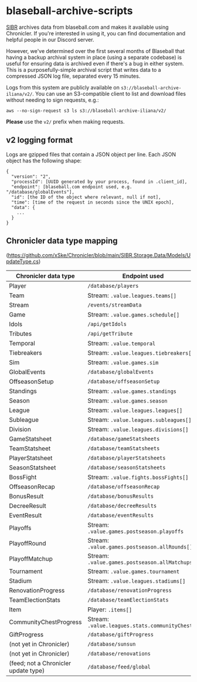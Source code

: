 # blaseball-archive-scripts

[SIBR](https://sibr.dev) archives data from blaseball.com and makes it available using Chronicler. If you're interested in using it, you can find documentation and helpful people in our Discord server.

However, we've determined over the first several months of Blaseball that having a backup archival system in place (using a separate codebase) is useful for ensuring data is archived even if there's a bug in either system. This is a purposefully-simple archival script that writes data to a compressed JSON log file, separated every 15 minutes.

Logs from this system are publicly available on `s3://blaseball-archive-iliana/v2/`. You can use an S3-compatible client to list and download files without needing to sign requests, e.g.:

```
aws --no-sign-request s3 ls s3://blaseball-archive-iliana/v2/
```

**Please** use the `v2/` prefix when making requests.

## v2 logging format

Logs are gzipped files that contain a JSON object per line. Each JSON object has the following shape:

```
{
  "version": "2",
  "processId": [UUID generated by your process, found in .client_id],
  "endpoint": [blaseball.com endpoint used, e.g. "/database/globalEvents"],
  "id": [the ID of the object where relevant, null if not],
  "time": [time of the request in seconds since the UNIX epoch],
  "data": {
    ...
  }
}
```

## Chronicler data type mapping

(https://github.com/xSke/Chronicler/blob/main/SIBR.Storage.Data/Models/UpdateType.cs)

| Chronicler data type                 | Endpoint used                                   |
| ------------------------------------ | ----------------------------------------------- |
| Player                               | `/database/players`                             |
| Team                                 | Stream: `.value.leagues.teams[]`                |
| Stream                               | `/events/streamData`                            |
| Game                                 | Stream: `.value.games.schedule[]`               |
| Idols                                | `/api/getIdols`                                 |
| Tributes                             | `/api/getTribute`                               |
| Temporal                             | Stream: `.value.temporal`                       |
| Tiebreakers                          | Stream: `.value.leagues.tiebreakers[]`          |
| Sim                                  | Stream: `.value.games.sim`                      |
| GlobalEvents                         | `/database/globalEvents`                        |
| OffseasonSetup                       | `/database/offseasonSetup`                      |
| Standings                            | Stream: `.value.games.standings`                |
| Season                               | Stream: `.value.games.season`                   |
| League                               | Stream: `.value.leagues.leagues[]`              |
| Subleague                            | Stream: `.value.leagues.subleagues[]`           |
| Division                             | Stream: `.value.leagues.divisions[]`            |
| GameStatsheet                        | `/database/gameStatsheets`                      |
| TeamStatsheet                        | `/database/teamStatsheets`                      |
| PlayerStatsheet                      | `/database/playerStatsheets`                    |
| SeasonStatsheet                      | `/database/seasonStatsheets`                    |
| BossFight                            | Stream: `.value.fights.bossFights[]`            |
| OffseasonRecap                       | `/database/offseasonRecap`                      |
| BonusResult                          | `/database/bonusResults`                        |
| DecreeResult                         | `/database/decreeResults`                       |
| EventResult                          | `/database/eventResults`                        |
| Playoffs                             | Stream: `.value.games.postseason.playoffs`      |
| PlayoffRound                         | Stream: `.value.games.postseason.allRounds[]`   |
| PlayoffMatchup                       | Stream: `.value.games.postseason.allMatchups[]` |
| Tournament                           | Stream: `.value.games.tournament`               |
| Stadium                              | Stream: `.value.leagues.stadiums[]`             |
| RenovationProgress                   | `/database/renovationProgress`                  |
| TeamElectionStats                    | `/database/teamElectionStats`                   |
| Item                                 | Player: `.items[]`                              |
| CommunityChestProgress               | Stream: `.value.leagues.stats.communityChest`   |
| GiftProgress                         | `/database/giftProgress`                        |
| (not yet in Chronicler)              | `/database/sunsun`                              |
| (not yet in Chronicler)              | `/database/renovations`                         |
| (feed; not a Chronicler update type) | `/database/feed/global`                         |
